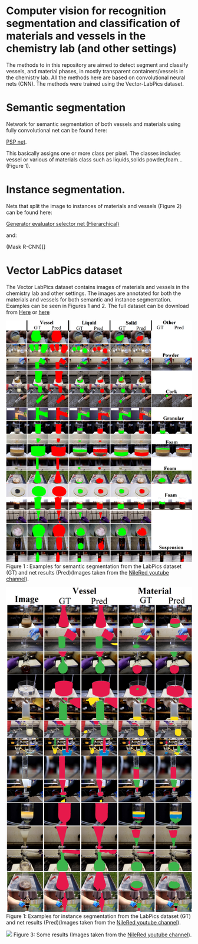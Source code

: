 # Computer vision for recognition segmentation and classification of materials and vessels in the chemistry lab (and other settings)

The methods to in this repository are aimed to detect segment and classify vessels, and material phases, in mostly transparent containers/vessels in the chemistry lab. All the methods here are based on convolutional neural nets (CNN). The methods were trained using the Vector-LabPics dataset.
# Semantic segmentation
Network for semantic segmentation of both vessels and materials using fully convolutional net can be found here:

[PSP net](https://github.com/aspuru-guzik-group/Semantic-segmentation-of-materials-and-vessels-in-chemistry-lab-using-FCN). 

This basically assigns one or more class per pixel. The classes includes vessel or various of materials class such as liquids,solids powder,foam... (Figure 1).

# Instance segmentation.
Nets that split the image to instances of materials and vessels (Figure 2) can be found here:


[Generator evaluator selector net (Hierarchical)](https://github.com/aspuru-guzik-group/Instance-segmentation-of-images-of-materials-in-transparent-vessels-using-GES-net-)

and:

(Mask R-CNN)[]

# Vector LabPics dataset
The Vector LabPics dataset contains images of materials and vessels in the chemistry lab and other settings. The images are annotated for both the materials and vessels for both semantic and instance segmentation. Examples can be seen in Figures 1 and 2. The full dataset can be download from   [Here](https://drive.google.com/file/d/1TZao7JDzxcJr_hMqYHLRcV2N0UHoH2c1/view?usp=sharing) or [here](https://drive.google.com/file/d/1gfaM_6eZjtg7dkFShGl1gIfsXzj1KjIX/view?usp=sharing)

![](/Figure1.png)
Figure 1 : Examples for semantic segmentation from the LabPics dataset (GT) and net results (Pred)(Images taken from the [NileRed youtube channel](https://www.youtube.com/user/TheRedNile)).


![](/Figure2.png)
Figure 1: Examples for instance segmentation from the LabPics dataset (GT) and net results (Pred)(Images taken from the [NileRed youtube channel](https://www.youtube.com/user/TheRedNile)).


![](/Figure3.png)
Figure 3: Some results (Images taken from the [NileRed youtube channel](https://www.youtube.com/user/TheRedNile)).
